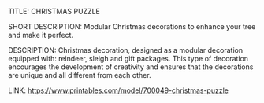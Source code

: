 TITLE: CHRISTMAS PUZZLE



SHORT DESCRIPTION: Modular Christmas decorations to enhance your tree and make it perfect.



DESCRIPTION:
Christmas decoration, designed as a modular decoration equipped with: reindeer, sleigh and gift packages. This type of decoration encourages the development of creativity and ensures that the decorations are unique and all different from each other.



LINK: https://www.printables.com/model/700049-christmas-puzzle